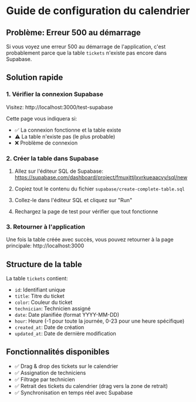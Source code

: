 # Guide de configuration du calendrier

## Problème: Erreur 500 au démarrage

Si vous voyez une erreur 500 au démarrage de l'application, c'est probablement parce que la table `tickets` n'existe pas encore dans Supabase.

## Solution rapide

### 1. Vérifier la connexion Supabase
Visitez: http://localhost:3000/test-supabase

Cette page vous indiquera si:
- ✅ La connexion fonctionne et la table existe
- ⚠️ La table n'existe pas (le plus probable)
- ❌ Problème de connexion

### 2. Créer la table dans Supabase

1. Allez sur l'éditeur SQL de Supabase:
   https://supabase.com/dashboard/project/fmuxjttjlxvrkueaacvy/sql/new

2. Copiez tout le contenu du fichier `supabase/create-complete-table.sql`

3. Collez-le dans l'éditeur SQL et cliquez sur "Run"

4. Rechargez la page de test pour vérifier que tout fonctionne

### 3. Retourner à l'application
Une fois la table créée avec succès, vous pouvez retourner à la page principale:
http://localhost:3000

## Structure de la table

La table `tickets` contient:
- `id`: Identifiant unique
- `title`: Titre du ticket
- `color`: Couleur du ticket
- `technician`: Technicien assigné
- `date`: Date planifiée (format YYYY-MM-DD)
- `hour`: Heure (-1 pour toute la journée, 0-23 pour une heure spécifique)
- `created_at`: Date de création
- `updated_at`: Date de dernière modification

## Fonctionnalités disponibles

- ✅ Drag & drop des tickets sur le calendrier
- ✅ Assignation de techniciens
- ✅ Filtrage par technicien
- ✅ Retrait des tickets du calendrier (drag vers la zone de retrait)
- ✅ Synchronisation en temps réel avec Supabase